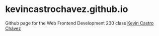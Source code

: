 # kevincastrochavez.github.io
Github page for the Web Frontend Development 230 class
[Kevin Castro Chávez](https://kevincastrochavez.github.io/)
